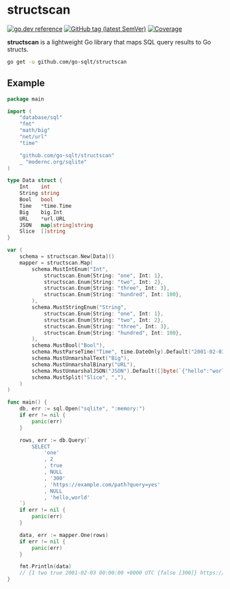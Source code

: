 # structscan

[![go.dev reference](https://img.shields.io/badge/go.dev-reference-007d9c?logo=go&logoColor=white)](https://pkg.go.dev/github.com/go-sqlt/structscan)
[![GitHub tag (latest SemVer)](https://img.shields.io/github/tag/go-sqlt/structscan.svg?style=social)](https://github.com/go-sqlt/structscan/tags)
[![Coverage](https://img.shields.io/badge/Coverage-80.5%25-brightgreen)](https://github.com/go-sqlt/structscan/actions)

**structscan** is a lightweight Go library that maps SQL query results to Go structs.

```sh
go get -u github.com/go-sqlt/structscan
```

## Example

```go
package main

import (
	"database/sql"
	"fmt"
	"math/big"
	"net/url"
	"time"

	"github.com/go-sqlt/structscan"
	_ "modernc.org/sqlite"
)

type Data struct {
	Int    int
	String string
	Bool   bool
	Time   *time.Time
	Big    big.Int
	URL    *url.URL
	JSON   map[string]string
	Slice  []string
}

var (
	schema = structscan.New[Data]()
	mapper = structscan.Map(
		schema.MustIntEnum("Int",
			structscan.Enum{String: "one", Int: 1},
			structscan.Enum{String: "two", Int: 2},
			structscan.Enum{String: "three", Int: 3},
			structscan.Enum{String: "hundred", Int: 100},
		),
		schema.MustStringEnum("String",
			structscan.Enum{String: "one", Int: 1},
			structscan.Enum{String: "two", Int: 2},
			structscan.Enum{String: "three", Int: 3},
			structscan.Enum{String: "hundred", Int: 100},
		),
		schema.MustBool("Bool"),
		schema.MustParseTime("Time", time.DateOnly).Default("2001-02-03"),
		schema.MustUnmarshalText("Big"),
		schema.MustUnmarshalBinary("URL"),
		schema.MustUnmarshalJSON("JSON").Default([]byte(`{"hello":"world"}`)),
		schema.MustSplit("Slice", ","),
	)
)

func main() {
	db, err := sql.Open("sqlite", ":memory:")
	if err != nil {
		panic(err)
	}

	rows, err := db.Query(`
		SELECT
			'one'
			, 2
			, true
			, NULL
			, '300'
			, 'https://example.com/path?query=yes'
			, NULL
			, 'hello,world'
	`)
	if err != nil {
		panic(err)
	}

	data, err := mapper.One(rows)
	if err != nil {
		panic(err)
	}

	fmt.Println(data)
	// {1 two true 2001-02-03 00:00:00 +0000 UTC {false [300]} https://example.com/path?query=yes map[hello:world] [hello world]}
}
```